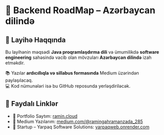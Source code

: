 # 🧭 Backend RoadMap – Azərbaycan dilində

## 📌 Layihə Haqqında

Bu layihənin məqsədi **Java proqramlaşdırma dili** və ümumilikdə **software engineering** sahəsində vacib olan mövzuları **Azərbaycan dilində** izah etməkdir.

📚 Yazılar **ardıcıllıqla və sillabus formasında** Medium üzərindən paylaşılacaq.  
💻 Kod nümunələri isə bu GitHub reposunda yerləşdiriləcək.



## 🔗 Faydalı Linklər

- 🚀 Portfolio Saytım: [ramin.cloud](https://ramin.cloud)  
- 🧠 Medium Yazılarım: [medium.com/@ramingahramanzada_285](https://medium.com/@ramingahramanzada_285)  
- 🏢 Startup – Yarpaq Software Solutions: [yarpaqweb.onrender.com](https://yarpaqweb.onrender.com)
